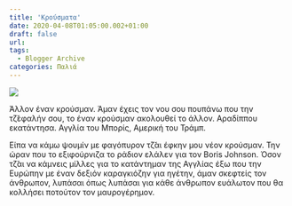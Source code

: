 ```yaml
---
title: 'Κρούσματα'
date: 2020-04-08T01:05:00.002+01:00
draft: false
url: 
tags:
  - Blogger Archive
categories: Παλιά
---
```


[![](https://blogger.googleusercontent.com/img/b/R29vZ2xl/AVvXsEh12LSwDDMsxxVz5vjG3GqhyphenhyphenbJvJ9y5itREvuJhZ_vRSnl0J3no8dbZsbNpYf-Sq6tMSLp-0E45Le9eRRMxy9xrB5AKZert74gcfkjIMLhqPz65tZ08qL9xddS-LH_mTFehI4QuAYTYDQ0/s320/Krousma.png)](https://blogger.googleusercontent.com/img/b/R29vZ2xl/AVvXsEh12LSwDDMsxxVz5vjG3GqhyphenhyphenbJvJ9y5itREvuJhZ_vRSnl0J3no8dbZsbNpYf-Sq6tMSLp-0E45Le9eRRMxy9xrB5AKZert74gcfkjIMLhqPz65tZ08qL9xddS-LH_mTFehI4QuAYTYDQ0/s1600/Krousma.png)

  
  
Άλλον έναν κρούσμαν. Άμαν έχεις τον νου σου πουπάνω που την τζ̆εφαλήν σου, το έναν κρούσμαν ακολουθεί το άλλον. Αραδίππου εκατάντησα. Αγγλία του Μπορίς, Αμερική του Τράμπ.  
  
Είπα να κάμω ψουμίν με φαγόπυρον τζ̆αι έφκην μου νέον κρούσμαν. Την ώραν που το εξιφούρνιζα το ράδιον ελάλεν για τον Boris Johnson. Όσον τζ̆αι να κάμνεις μίλλες για το κατάντημαν της Αγγλίας έξω που την Ευρώπην με έναν δεξιόν καραγκιόζην για ηγέτην, άμαν σκεφτείς τον άνθρωπον, λυπάσαι όπως λυπάσαι για κάθε άνθρωπον ευάλωτον που θα κολλήσει ποτούτον τον μαυρογέρημον.

